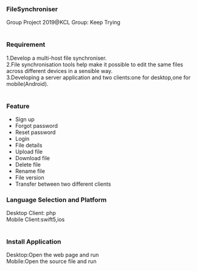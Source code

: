 ### FileSynchroniser<br>

Group Project 2019@KCL Group: Keep Trying<br>
<br>
### Requirement<br>
1.Develop a multi-host file synchroniser.<br>
2.File synchronisation tools help make it possible to edit the same files across different devices in a sensible way.<br>
3.Developing a server application and two clients:one for desktop,one for mobile(Android).  <br>
<br>
### Feature<br>
* Sign up<br>
* Forgot password<br>
* Reset password<br>
* Login<br>
* File details<br>
* Upload file<br>
* Download file<br>
* Delete file<br>
* Rename file<br>
* File version<br>
* Transfer between two different clients<br>
### Language Selection and Platform<br>
Desktop Client: php<br>
Mobile Client:swift5,ios<br>
<br>
### Install Application<br>
Desktop:Open the web page and run<br>
Mobile:Open the source file and run<br>

